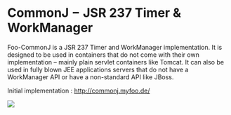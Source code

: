 CommonJ − JSR 237 Timer & WorkManager
=============

Foo-CommonJ is a JSR 237 Timer and WorkManager implementation. It is designed to be used in containers that do not come with their own implementation – mainly plain servlet containers like Tomcat. It can also be used in fully blown JEE applications servers that do not have a WorkManager API or have a non-standard API like JBoss.

Initial implementation : http://commonj.myfoo.de/

<img src="https://api.travis-ci.org/jlmwork/foo-commonj.svg?branch=master" />


